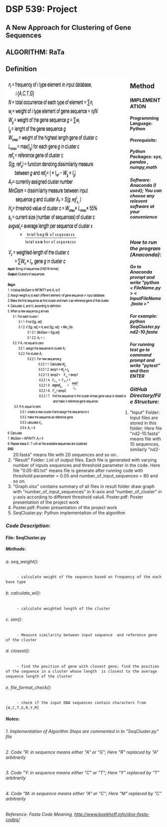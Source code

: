 
# DSP 539: Project
## A New Approach for Clustering of Gene Sequences

## ALGORITHM: RaTa

## Definition
<img style="float: left;" src="Definition.png" width="400" height="600">

## Method
<img style="float: left;" src="Method.png" width="400" height="600">

### IMPLEMENTATION

#### Programming Language: Python
#### _Prerequisite_:
##### Python Packages: sys, pandas , numpy,math
##### Software: Anaconda (I used); You can choose any relevent software at your convenience
&nbsp;

### _How to run the program (Anaconda)_:
##### Go to Anaconda prompt and write  "python < FileName.py > < InputFileName.fasta >"
##### For example: python SeqCluster.py nd2-10.fasta
##### For running test go to command prompt and write "pytest" and then ENTER

### _GitHub Directory/File Structure_:
1. "Input" Folder: Input files are stored in this folder; Here file "nd2-10.fasta" means file with 10 sequences, similarly  "nd2-20.fasta" means file with 20 sequences and so on..
2. "Result" Folder: List of output files. Each file is generated with varying number of inputs sequences and threshold parameter in the code. Here file "0.05-80.txt" means file is generate after running code with threshold parameter = 0.05 and number_of_input_sequences = 80 and so on.
3. "Graph.xlsx" contains summary of all files in result folder draw graph with "number_of_input_sequences" in X-axix and "number_of_cluster" in y-axis according to different threshold valu4. Poster.pdf: Poster presentation of the project work
4. Poster.pdf: Poster presentation of the project work
5. SeqCluster.py: Python implementation of the algorithm

### _Code Description_:
#### File: SeqCluster.py 
##### Methods:
###### a. seq_weight(): 
         - calculate weight of the sequence based on frequency of the each base type
###### b. calculate_wl(): 
         - calculate weighted length of the cluster
###### c. sim(): 
         - Measure similarity between input sequence  and reference gene of the cluster 
###### d. closest():
         - find the position of gene with closest gene; find the position of the sequence in a cluster whose length  is closest to the average sequence length of the cluster
###### e. file_format_check():
         - check if the input DNA sequences contain characters from {A,C,T,G,R,Y,M}



##### Notes:
###### 1. Implementation of Algorithm Steps are commented in to "SeqCluster.py" file
###### 2. Code "R: in sequence means either "A" or "G"; Here "R" replaced by "A" arbitrarily
###### 3. Code "Y: in sequence means either "C" or "T"; Here "Y" replaced by "T" arbitrarily
###### 4. Code "M: in sequence means either "A" or "C"; Here "M" replaced by "C" arbitrarily
###### Reference: Fasta Code Meaning, <http://www.boekhoff.info/dna-fasta-codes/>

